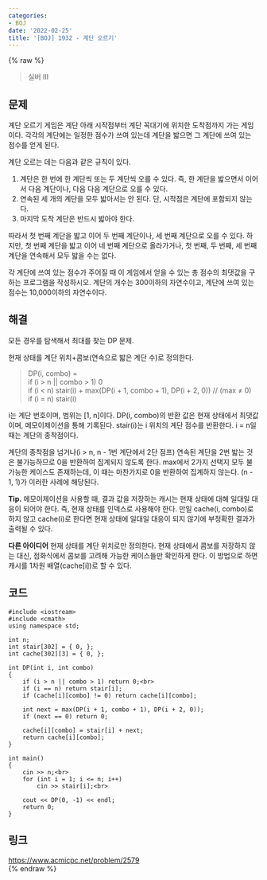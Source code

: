 ```yaml
---
categories:
- BOJ
date: '2022-02-25'
title: '[BOJ] 1932 - 계단 오르기'
---
```


{% raw %}
>실버 III

## 문제

계단 오르기 게임은 계단 아래 시작점부터 계단 꼭대기에 위치한 도착점까지 가는 게임이다. 각각의 계단에는 일정한 점수가 쓰여 있는데 계단을 밟으면 그 계단에 쓰여 있는 점수를 얻게 된다.

계단 오르는 데는 다음과 같은 규칙이 있다.

1.  계단은 한 번에 한 계단씩 또는 두 계단씩 오를 수 있다. 즉, 한 계단을 밟으면서 이어서 다음 계단이나, 다음 다음 계단으로 오를 수 있다.
2.  연속된 세 개의 계단을 모두 밟아서는 안 된다. 단, 시작점은 계단에 포함되지 않는다.
3.  마지막 도착 계단은 반드시 밟아야 한다.

따라서 첫 번째 계단을 밟고 이어 두 번째 계단이나, 세 번째 계단으로 오를 수 있다. 하지만, 첫 번째 계단을 밟고 이어 네 번째 계단으로 올라가거나, 첫 번째, 두 번째, 세 번째 계단을 연속해서 모두 밟을 수는 없다.

각 계단에 쓰여 있는 점수가 주어질 때 이 게임에서 얻을 수 있는 총 점수의 최댓값을 구하는 프로그램을 작성하시오. 계단의 개수는 300이하의 자연수이고, 계단에 쓰여 있는 점수는 10,000이하의 자연수이다.

##  해결
모든 경우를 탐색해서 최대를 찾는 DP 문제.

현재 상태를 계단 위치+콤보(연속으로 밟은 계단 수)로 정의한다.
> DP(i, combo) = <br>
> if (i > n || combo > 1) 0<br>
> if (i < n) stair(i) + max(DP(i + 1, combo + 1), DP(i + 2, 0)) // (max ≠ 0)<br>
> if (i = n) stair(i)<br>

i는 계단 번호이며, 범위는 [1, n]이다. DP(i, combo)의 반환 값은 현재 상태에서 최댓값이며, 메모이제이션을 통해 기록된다. stair(i)는 i 위치의 계단 점수를 반환한다. i = n일 때는 계단의 종착점이다.

계단의 종착점을 넘거나(i > n, n - 1번 계단에서 2단 점프) 연속된 계단을 2번 밟는 것은 불가능하므로 0을 반환하여 집계되지 않도록 한다. max에서 2가지 선택지 모두 불가능한 케이스도 존재하는데, 이 때는 마찬가지로 0을 반환하여 집계하지 않는다. (n - 1, 1)가 이러한 사례에 해당된다.<br>

**Tip.**
메모이제이션을 사용할 때, 결과 값을 저장하는 캐시는 현재 상태에 대해 일대일 대응이 되어야 한다. 즉, 현재 상태를 인덱스로 사용해야 한다. 만일 cache(i, combo)로 하지 않고 cache(i)로 한다면 현재 상태에 일대일 대응이 되지 않기에 부정확한 결과가 출력될 수 있다.

**다른 아이디어**
현재 상태를 계단 위치로만 정의한다. 현재 상태에서 콤보를 저장하지 않는 대신, 점화식에서 콤보를 고려해 가능한 케이스들만 확인하게 한다. 이 방법으로 하면 캐시를 1차원 배열(cache[i])로 할 수 있다.

## 코드
```
#include <iostream>
#include <cmath>
using namespace std;

int n;
int stair[302] = { 0, };
int cache[302][3] = { 0, };

int DP(int i, int combo)
{
	if (i > n || combo > 1) return 0;<br>
	if (i == n) return stair[i];
	if (cache[i][combo] != 0) return cache[i][combo];

	int next = max(DP(i + 1, combo + 1), DP(i + 2, 0));
	if (next == 0) return 0;

	cache[i][combo] = stair[i] + next;
	return cache[i][combo];
}

int main()
{
	cin >> n;<br>
	for (int i = 1; i <= n; i++)
		cin >> stair[i];<br>

	cout << DP(0, -1) << endl;
	return 0;
}
```

## 링크
https://www.acmicpc.net/problem/2579<br>
{% endraw %}
